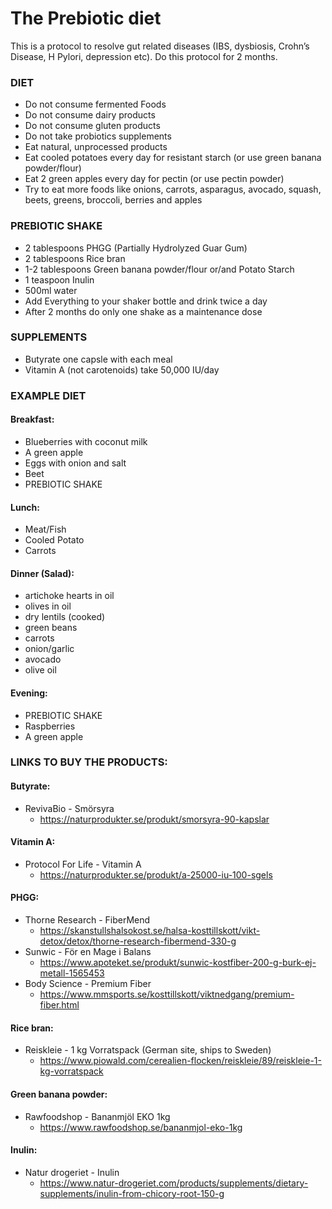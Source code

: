 # The Prebiotic diet
This is a protocol to resolve gut related diseases (IBS, dysbiosis, Crohn’s Disease, H Pylori, depression etc). 
Do this protocol for 2 months.

### DIET

- Do not consume fermented Foods
- Do not consume dairy products 
- Do not consume gluten products
- Do not take probiotics supplements
- Eat natural, unprocessed products
- Eat cooled potatoes every day for resistant starch (or use green banana powder/flour)
- Eat 2 green apples every day for pectin (or use pectin powder)
- Try to eat more foods like onions, carrots, asparagus, avocado, squash, beets, 
greens, broccoli, berries and apples

### PREBIOTIC SHAKE
- 2 tablespoons PHGG (Partially Hydrolyzed Guar Gum)
- 2 tablespoons Rice bran
- 1-2 tablespoons Green banana powder/flour or/and Potato Starch
- 1 teaspoon Inulin
- 500ml water
- Add Everything to your shaker bottle and drink twice a day
- After 2 months do only one shake as a maintenance dose

### SUPPLEMENTS
- Butyrate one capsle with each meal
- Vitamin A (not carotenoids) take 50,000 IU/day 

### EXAMPLE DIET
#### Breakfast:
- Blueberries with coconut milk
- A green apple
- Eggs with onion and salt 
- Beet
- PREBIOTIC SHAKE

#### Lunch:
- Meat/Fish
- Cooled Potato
- Carrots

#### Dinner (Salad):
- artichoke hearts in oil
- olives in oil
- dry lentils (cooked)
- green beans
- carrots
- onion/garlic
- avocado
- olive oil

#### Evening:
- PREBIOTIC SHAKE
- Raspberries
- A green apple

### LINKS TO BUY THE PRODUCTS:
#### Butyrate:
- RevivaBio - Smörsyra
  - https://naturprodukter.se/produkt/smorsyra-90-kapslar

#### Vitamin A:
- Protocol For Life - Vitamin A
  - https://naturprodukter.se/produkt/a-25000-iu-100-sgels

#### PHGG:
- Thorne Research - FiberMend
  - https://skanstullshalsokost.se/halsa-kosttillskott/vikt-detox/detox/thorne-research-fibermend-330-g
- Sunwic - För en Mage i Balans
  - https://www.apoteket.se/produkt/sunwic-kostfiber-200-g-burk-ej-metall-1565453
- Body Science - Premium Fiber
  - https://www.mmsports.se/kosttillskott/viktnedgang/premium-fiber.html

#### Rice bran:
- Reiskleie - 1 kg Vorratspack (German site, ships to Sweden)
  - https://www.piowald.com/cerealien-flocken/reiskleie/89/reiskleie-1-kg-vorratspack

#### Green banana powder:
- Rawfoodshop - Bananmjöl EKO 1kg
  - https://www.rawfoodshop.se/bananmjol-eko-1kg

#### Inulin:
- Natur drogeriet - Inulin
    - https://www.natur-drogeriet.com/products/supplements/dietary-supplements/inulin-from-chicory-root-150-g
